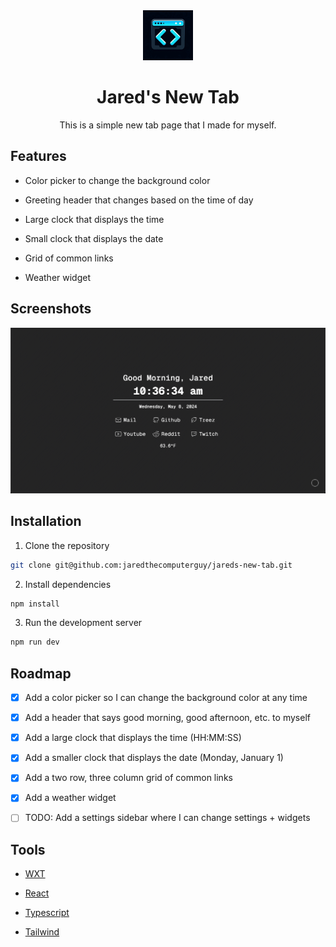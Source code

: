 <div align="center">
<a href="https://github.com/othneildrew/Best-README-Template">
    <img src="examples/new-tab-logo.jpg" alt="Logo" width="80" height="80">
</a>
</div>

<h1 align="center">Jared's New Tab</h1>

<div align="center">This is a simple new tab page that I made for myself.</div>

## Features

- Color picker to change the background color

- Greeting header that changes based on the time of day

- Large clock that displays the time

- Small clock that displays the date

- Grid of common links

- Weather widget

## Screenshots

![A screenshot of Jared's New Tab](examples/new-tab-example.png)

## Installation

1. Clone the repository

```bash
git clone git@github.com:jaredthecomputerguy/jareds-new-tab.git
```

2. Install dependencies

```bash
npm install
```

3. Run the development server

```bash
npm run dev
```

## Roadmap

- [x] Add a color picker so I can change the background color at any time

- [x] Add a header that says good morning, good afternoon, etc. to myself

- [x] Add a large clock that displays the time (HH:MM:SS)

- [x] Add a smaller clock that displays the date (Monday, January 1)

- [x] Add a two row, three column grid of common links

- [x] Add a weather widget

- [ ] TODO: Add a settings sidebar where I can change settings + widgets

## Tools

- [WXT](https://wxt.dev/)

- [React](https://react.dev)

- [Typescript](https://www.typescriptlang.org/)

- [Tailwind](https://tailwindcss.com)
